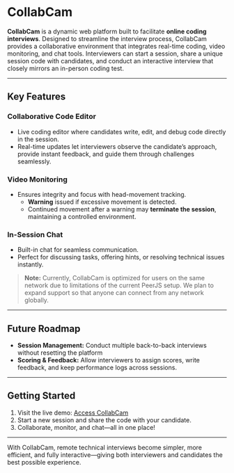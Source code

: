 # CollabCam

**CollabCam** is a dynamic web platform built to facilitate **online coding interviews**. Designed to streamline the interview process, CollabCam provides a collaborative environment that integrates real-time coding, video monitoring, and chat tools. Interviewers can start a session, share a unique session code with candidates, and conduct an interactive interview that closely mirrors an in-person coding test.

---

## Key Features

### Collaborative Code Editor  
- Live coding editor where candidates write, edit, and debug code directly in the session.  
- Real-time updates let interviewers observe the candidate’s approach, provide instant feedback, and guide them through challenges seamlessly.

### Video Monitoring  
- Ensures integrity and focus with head-movement tracking.  
  - **Warning** issued if excessive movement is detected.  
  - Continued movement after a warning may **terminate the session**, maintaining a controlled environment.

### In-Session Chat  
- Built-in chat for seamless communication.  
- Perfect for discussing tasks, offering hints, or resolving technical issues instantly.

> **Note:** Currently, CollabCam is optimized for users on the same network due to limitations of the current PeerJS setup. We plan to expand support so that anyone can connect from any network globally.

---

## Future Roadmap

- **Session Management:** Conduct multiple back-to-back interviews without resetting the platform
- **Scoring & Feedback:** Allow interviewers to assign scores, write feedback, and keep performance logs across sessions.  

---

## Getting Started

1. Visit the live demo: [Access CollabCam](https://code2face.onrender.com/)  
2. Start a new session and share the code with your candidate.  
3. Collaborate, monitor, and chat—all in one place!

---

With CollabCam, remote technical interviews become simpler, more efficient, and fully interactive—giving both interviewers and candidates the best possible experience.
